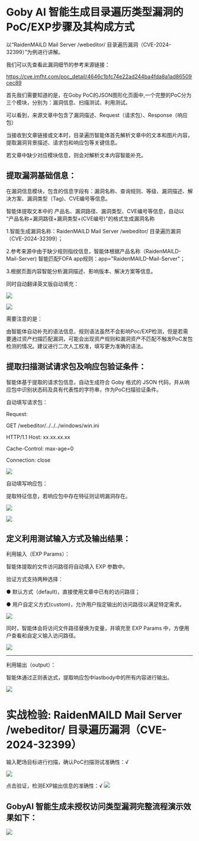 # Goby AI 智能生成目录遍历类型漏洞的PoC/EXP步骤及其构成方式

以“RaidenMAILD Mail Server /webeditor/ 目录遍历漏洞（CVE-2024-32399）”为例进行讲解。

我们可以先查看此漏洞细节的参考来源链接：

https://cve.imfht.com/poc_detail/4646c1bfc74e22ad244ba4fda8a1ad86509cec89

首先我们需要知道的是，在Goby PoC的JSON图形化页面中,一个完整的PoC分为三个模块，分别为：漏洞信息、扫描测试、利用测试。

可以看到，来源文章中包含了漏洞描述、Request（请求包）、Response（响应包）

当接收到文章链接或文本时，目录遍历智能体首先解析文章中的文本和图片内容，提取漏洞背景描述、请求包和响应包等关键信息。

若文章中缺少对应模块信息，则会对解析文本内容智能补充。

## 提取漏洞基础信息：

在漏洞信息模块，包含的信息字段有：漏洞名称、查询规则、等级、漏洞描述、解决方案、漏洞类型（Tag)、CVE编号等信息。

智能体提取文本中的 产品名、漏洞路径、漏洞类型、CVE编号等信息，自动以 “产品名称+漏洞路径+漏洞类型+(CVE编号)"的格式生成漏洞名称

1.智能生成漏洞名称：RaidenMAILD Mail Server /webeditor/ 目录遍历漏洞（CVE-2024-32399）；

2.参考来源中由于缺少规则指纹信息，智能体根据产品名称（RaidenMAILD-Mail-Server) 智能匹配FOFA app规则：app="RaidenMAILD-Mail-Server"；

3.根据页面内容智能分析漏洞描述、影响版本、解决方案等信息。

同时自动翻译英文版自动填充：

![](https://s3.bmp.ovh/imgs/2024/12/18/e653f74eb456bec8.png)

![](https://s3.bmp.ovh/imgs/2024/12/18/0452678addcea5d8.png)



需要注意的是：

由智能体自动补充的语法信息，规则语法虽然不会影响Poc/EXP检测，但是若需要通过资产扫描匹配漏洞，可能会出现资产规则和漏洞资产不匹配不触发PoC发包检测的情况。建议进行二次人工校准，填写更为准确的语法。




## 提取扫描测试请求包及响应包验证条件：

智能体基于提取的请求包信息，自动生成符合 Goby 格式的 JSON 代码，并从响应包中识别状态码及具有代表性的字符串，作为PoC扫描验证条件。

自动填写请求包：

Request: 

GET /webeditor/../../../windows/win.ini 

HTTP/1.1 Host: xx.xx.xx.xx 

Cache-Control: max-age=0 

Connection: close

![](https://s3.bmp.ovh/imgs/2024/12/18/981782c53ff1a708.png)

自动填写响应包：

提取特征信息，若响应包中存在特征则证明漏洞存在。

![](https://s3.bmp.ovh/imgs/2024/12/18/41f7734e66162695.png)

![](https://s3.bmp.ovh/imgs/2024/12/18/98cb8ef7afe5bffa.png)




## 定义利用测试输入方式及输出结果：

利用输入（EXP Params）：

智能体提取的文件访问路径将自动填入 EXP 参数中。

验证方式支持两种选择：

● 默认方式（default)，直接使用文章中已有的访问路径；

● 用户自定义方式(custom)，允许用户指定输出的访问路径以满足特定需求。

![](https://s3.bmp.ovh/imgs/2024/12/18/04fb5d7a444c3931.png)

同时，智能体会将访问文件路径替换为变量，并填充至 EXP Params 中，方便用户查看和自定义输入访问路径。

![](https://s3.bmp.ovh/imgs/2024/12/18/be115bfa30620058.png)



****

利用输出（output）：

智能体通过正则表达式，提取响应包中lastbody中的所有内容进行输出。

![](https://s3.bmp.ovh/imgs/2024/12/18/51f31ca031473ad8.png)


# 实战检验: RaidenMAILD Mail Server /webeditor/ 目录遍历漏洞（CVE-2024-32399）

输入靶场目标进行扫描，确认PoC扫描测试准确性：√

![](https://s3.bmp.ovh/imgs/2024/12/18/e696db82db04eedd.png)

点击验证，检测EXP输出信息的准确性：√
![](https://s3.bmp.ovh/imgs/2024/12/18/2a689c233744543a.png)


## GobyAI 智能生成未授权访问类型漏洞完整流程演示效果如下：
![](https://s3.bmp.ovh/imgs/2024/12/18/0a8a715b1419fbbb.gif)



